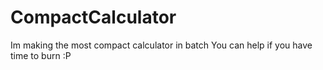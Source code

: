 # CompactCalculator
Im making the most compact calculator in batch
You can help if you have time to burn :P
